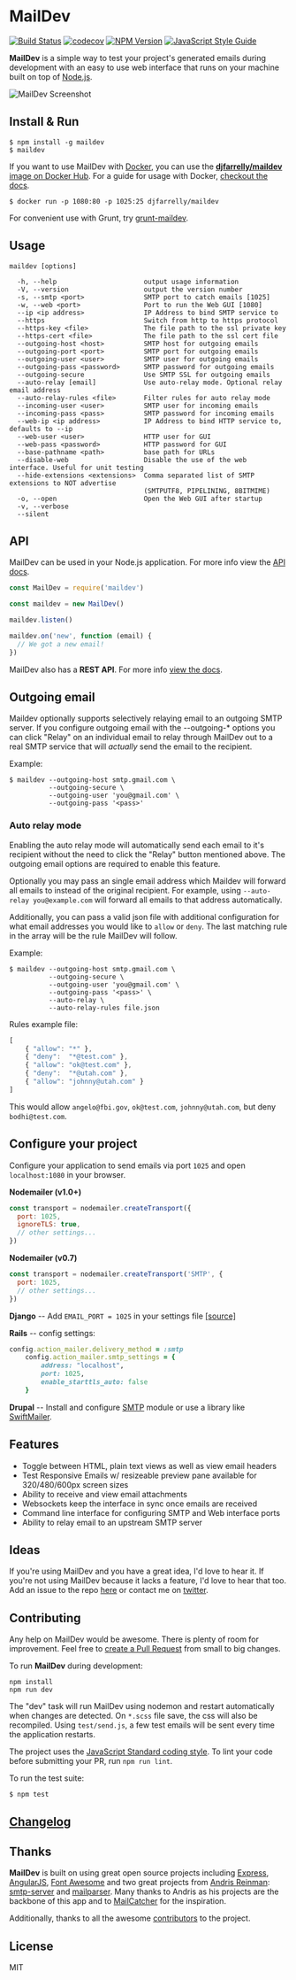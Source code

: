 # MailDev

[![Build Status](https://api.travis-ci.org/djfarrelly/MailDev.svg)](https://travis-ci.org/djfarrelly/MailDev)
[![codecov](https://codecov.io/gh/djfarrelly/MailDev/branch/master/graph/badge.svg)](https://codecov.io/gh/djfarrelly/MailDev)
[![NPM Version](https://img.shields.io/npm/v/maildev.svg)](https://www.npmjs.com/package/maildev)
[![JavaScript Style Guide](https://img.shields.io/badge/code_style-standard-brightgreen.svg)](https://standardjs.com)

**MailDev** is a simple way to test your project's generated emails during development with an easy to use web interface that runs on your machine built on top of [Node.js](http://www.nodejs.org).

![MailDev Screenshot](https://github.com/djfarrelly/MailDev/blob/gh-pages/images/screenshot-2015-03-29.png?raw=true)

## Install & Run

    $ npm install -g maildev
    $ maildev

If you want to use MailDev with [Docker](https://www.docker.com/), you can use the
[**djfarrelly/maildev** image on Docker Hub](https://registry.hub.docker.com/u/djfarrelly/maildev/).
For a guide for usage with Docker,
[checkout the docs](https://github.com/djfarrelly/MailDev/blob/master/docs/docker.md).

    $ docker run -p 1080:80 -p 1025:25 djfarrelly/maildev

For convenient use with Grunt, try [grunt-maildev](https://github.com/xavierpriour/grunt-maildev).

## Usage

    maildev [options]

      -h, --help                      output usage information
      -V, --version                   output the version number
      -s, --smtp <port>               SMTP port to catch emails [1025]
      -w, --web <port>                Port to run the Web GUI [1080]
      --ip <ip address>               IP Address to bind SMTP service to
      --https                         Switch from http to https protocol
      --https-key <file>              The file path to the ssl private key
      --https-cert <file>             The file path to the ssl cert file
      --outgoing-host <host>          SMTP host for outgoing emails
      --outgoing-port <port>          SMTP port for outgoing emails
      --outgoing-user <user>          SMTP user for outgoing emails
      --outgoing-pass <password>      SMTP password for outgoing emails
      --outgoing-secure               Use SMTP SSL for outgoing emails
      --auto-relay [email]            Use auto-relay mode. Optional relay email address
      --auto-relay-rules <file>       Filter rules for auto relay mode
      --incoming-user <user>          SMTP user for incoming emails
      --incoming-pass <pass>          SMTP password for incoming emails
      --web-ip <ip address>           IP Address to bind HTTP service to, defaults to --ip
      --web-user <user>               HTTP user for GUI
      --web-pass <password>           HTTP password for GUI
      --base-pathname <path>          base path for URLs
      --disable-web                   Disable the use of the web interface. Useful for unit testing
      --hide-extensions <extensions>  Comma separated list of SMTP extensions to NOT advertise
                                      (SMTPUTF8, PIPELINING, 8BITMIME)
      -o, --open                      Open the Web GUI after startup
      -v, --verbose
      --silent

## API

MailDev can be used in your Node.js application. For more info view the
[API docs](https://github.com/djfarrelly/MailDev/blob/master/docs/api.md).

```javascript
const MailDev = require('maildev')

const maildev = new MailDev()

maildev.listen()

maildev.on('new', function (email) {
  // We got a new email!
})
```

MailDev also has a **REST API**. For more info
[view the docs](https://github.com/djfarrelly/MailDev/blob/master/docs/rest.md).

## Outgoing email

Maildev optionally supports selectively relaying email to an outgoing SMTP server.  If you configure outgoing
email with the --outgoing-* options you can click "Relay" on an individual email to relay through MailDev out
to a real SMTP service that will *actually* send the email to the recipient.

  Example:

    $ maildev --outgoing-host smtp.gmail.com \
              --outgoing-secure \
              --outgoing-user 'you@gmail.com' \
              --outgoing-pass '<pass>'

### Auto relay mode

Enabling the auto relay mode will automatically send each email to it's recipient
without the need to click the "Relay" button mentioned above.
The outgoing email options are required to enable this feature.

Optionally you may pass an single email address which Maildev will forward all
emails to instead of the original recipient. For example, using
`--auto-relay you@example.com` will forward all emails to that address
automatically.

Additionally, you can pass a valid json file with additional configuration for
what email addresses you would like to `allow` or `deny`. The last matching
rule in the array will be the rule MailDev will follow.

  Example:

    $ maildev --outgoing-host smtp.gmail.com \
              --outgoing-secure \
              --outgoing-user 'you@gmail.com' \
              --outgoing-pass '<pass>' \
              --auto-relay \
              --auto-relay-rules file.json

  Rules example file:
```javascript
[
	{ "allow": "*" },
	{ "deny":  "*@test.com" },
	{ "allow": "ok@test.com" },
	{ "deny":  "*@utah.com" },
	{ "allow": "johnny@utah.com" }
]
```
  This would allow `angelo@fbi.gov`, `ok@test.com`, `johnny@utah.com`, but deny
  `bodhi@test.com`.

## Configure your project

Configure your application to send emails via port `1025` and open `localhost:1080` in your browser.

**Nodemailer (v1.0+)**

```javascript
const transport = nodemailer.createTransport({
  port: 1025,
  ignoreTLS: true,
  // other settings...
})
```

**Nodemailer (v0.7)**

```javascript
const transport = nodemailer.createTransport('SMTP', {
  port: 1025,
  // other settings...
})
```

**Django** -- Add `EMAIL_PORT = 1025` in your settings file [[source]](https://docs.djangoproject.com/en/dev/ref/settings/#std:setting-EMAIL_PORT)

**Rails** -- config settings:

```ruby
config.action_mailer.delivery_method = :smtp
    config.action_mailer.smtp_settings = {
        address: "localhost",
        port: 1025,
        enable_starttls_auto: false
    }
```

**Drupal** -- Install and configure [SMTP](https://www.drupal.org/project/smtp) module or use a library like [SwiftMailer](http://swiftmailer.org/).

## Features

* Toggle between HTML, plain text views as well as view email headers
* Test Responsive Emails w/ resizeable preview pane available for 320/480/600px screen sizes
* Ability to receive and view email attachments
* Websockets keep the interface in sync once emails are received
* Command line interface for configuring SMTP and Web interface ports
* Ability to relay email to an upstream SMTP server

## Ideas

If you're using MailDev and you have a great idea, I'd love to hear it. If you're not using MailDev because it lacks a feature, I'd love to hear that too. Add an issue to the repo [here](https://github.com/djfarrelly/MailDev/issues/new) or contact me on [twitter](http://www.twitter.com/djfarrelly).

## Contributing

Any help on MailDev would be awesome. There is plenty of room for improvement. Feel free to [create a Pull Request](https://github.com/djfarrelly/MailDev/issues/new) from small to big changes.

To run **MailDev** during development:

    npm install
    npm run dev

The "dev" task will run MailDev using nodemon and restart automatically when
changes are detected. On `*.scss` file save, the css will also be recompiled.
Using `test/send.js`, a few test emails will be sent every time the application
restarts.

The project uses the [JavaScript Standard coding style](https://standardjs.com).
To lint your code before submitting your PR, run `npm run lint`.

To run the test suite:

    $ npm test

## [Changelog](https://github.com/djfarrelly/MailDev/releases)

## Thanks

**MailDev** is built on using great open source projects including
[Express](http://expressjs.com),
[AngularJS](http://angularjs.org/),
[Font Awesome](http://fontawesome.io/) and two great projects from
[Andris Reinman](https://github.com/andris9):
[smtp-server](https://github.com/nodemailer/smtp-server)
and [mailparser](https://github.com/nodemailer/mailparser).
Many thanks to Andris as his projects are the backbone of this app and to
[MailCatcher](http://mailcatcher.me/) for the inspiration.

Additionally, thanks to all the awesome [contributors](https://github.com/djfarrelly/MailDev/graphs/contributors)
to the project.

## License

MIT
